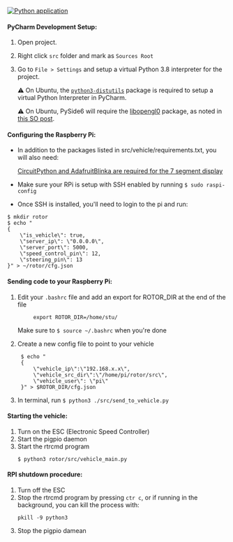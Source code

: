 [![Python application](https://github.com/rotor-ai/rtrcmd/actions/workflows/python-app.yml/badge.svg)](https://github.com/rotor-ai/rtrcmd/actions/workflows/python-app.yml)

#### PyCharm Development Setup:

1. Open project.
1. Right click `src` folder and mark as `Sources Root`
1. Go to `File > Settings` and setup a virtual Python 3.8 interpreter for the project.
    
    ⚠ On Ubuntu, the [`python3-distutils`](https://packages.ubuntu.com/focal/python3-distutils) package 
    is required to setup a virtual Python Interpreter in PyCharm.
    
    ⚠ On Ubuntu, PySide6 will require the [libopengl0](https://packages.ubuntu.com/bionic/libs/libopengl0) package, as noted in [this SO post](https://stackoverflow.com/questions/65751536/importerror-libopengl-so-0-cannot-open-shared-object-file-no-such-file-or-dir).
      
#### Configuring the Raspberry Pi:
* In addition to the packages listed in src/vehicle/requirements.txt, you will also need:
    
    [CircuitPython and AdafruitBlinka are required for the 7 segment display](https://learn.adafruit.com/circuitpython-on-raspberrypi-linux/installing-circuitpython-on-raspberry-pi)

* Make sure your RPi is setup with SSH enabled by running `$ sudo raspi-config`

* Once SSH is installed, you'll need to login to the pi and run:
```
$ mkdir rotor
$ echo "
{
    \"is_vehicle\": true,
    \"server_ip\": \"0.0.0.0\",
    \"server_port\": 5000,
    \"speed_control_pin\": 12,
    \"steering_pin\": 13
}" > ~/rotor/cfg.json
```

#### Sending code to your Raspberry Pi:
   
1. Edit your `.bashrc` file and add an export for ROTOR_DIR at the end of the file
   ```
        export ROTOR_DIR=/home/stu/
   ```
   Make sure to `$ source ~/.bashrc` when you're done

1. Create a new config file to point to your vehicle
   ```
    $ echo "
    {
        \"vehicle_ip\":\"192.168.x.x\",
        \"vehicle_src_dir\":\"/home/pi/rotor/src\",
        \"vehicle_user\": \"pi\"
    }" > $ROTOR_DIR/cfg.json
   ```
1. In terminal, run `$ python3 ./src/send_to_vehicle.py` 

#### Starting the vehicle:
1) Turn on the ESC (Electronic Speed Controller)
2) Start the pigpio daemon
3) Start the rtrcmd program
    ```
    $ python3 rotor/src/vehicle_main.py
   ```
   
#### RPI shutdown procedure:
1) Turn off the ESC
2) Stop the rtrcmd program by pressing `ctr c`, 
    or if running in the background, you can kill the process with:
    ```
    pkill -9 python3
   ```
3) Stop the pigpio damean